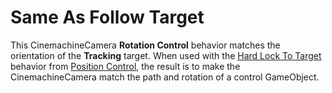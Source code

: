 # Same As Follow Target

This CinemachineCamera __Rotation Control__ behavior matches the orientation of the __Tracking__ target. When used with the [Hard Lock To Target](CinemachineHardLockToTarget.md) behavior from [Position Control](CinemachineCamera.md#set-procedural-components-and-add-extension), the result is to make the CinemachineCamera match the path and rotation of a control GameObject.
